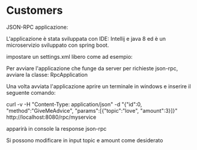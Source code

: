 # Customers
JSON-RPC applicazione:

L'applicazione è stata sviluppata con IDE: Intellij e java 8 ed è un microservizio sviluppato con 
spring boot.

impostare un settings.xml libero come ad esempio:

<?xml version="1.0" encoding="UTF-8"?>
<settings xsi:schemaLocation="http://maven.apache.org/SETTINGS/1.1.0 http://maven.apache.org/xsd/settings-1.1.0.xsd" xmlns="http://maven.apache.org/SETTINGS/1.1.0"
xmlns:xsi="http://www.w3.org/2001/XMLSchema-instance">
</settings>


Per avviare l'applicazione che funge da server per richieste json-rpc, avviare la classe: RpcApplication

Una volta avviata l'applicazione aprire un terminale in windows e inserire il seguente comando:

curl -v -H "Content-Type: application/json"  -d "{\"id\":0, \"method\":\"GiveMeAdvice\", \"params\":[{\"topic\":\"love\", \"amount\":3}]}" http://localhost:8080/rpc/myservice

apparirà in console la response json-rpc

Si possono modificare in input topic e amount come desiderato














